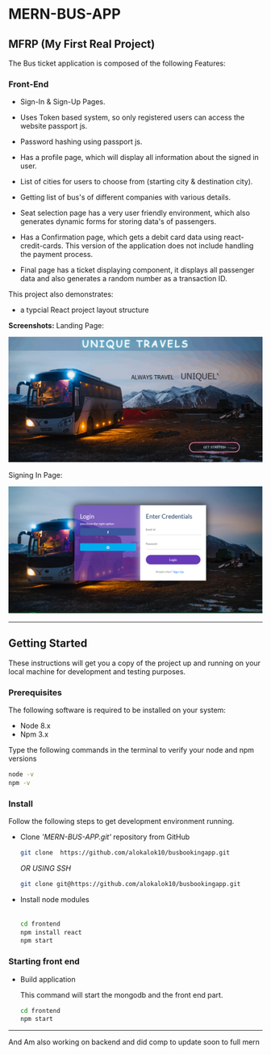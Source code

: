 # MERN-BUS-APP
## MFRP (My First Real Project) 



The Bus ticket application is composed of the following Features:

### Front-End

* Sign-In & Sign-Up Pages.

* Uses Token based system, so only registered users can access the website  passport js.

* Password hashing using passport js.

* Has a profile page, which will display all information about the signed in user.

* List of cities for users to choose from (starting city & destination city). 

* Getting list of bus's of different companies with various details.

* Seat selection page has a very user friendly environment, which also generates dynamic forms for storing data's of passengers.

* Has a Confirmation page, which gets a debit card data using react-credit-cards. This version of the application does not include handling the payment process. 

* Final page has a ticket displaying component, it displays all passenger data and also generates a random number as a transaction ID.



This project also demonstrates:

* a typcial React project layout structure

**Screenshots:**
Landing Page:

![](documentationResources/bus.gif)

Signing In Page:

![](documentationResources/signin.png)


---




## Getting Started

These instructions will get you a copy of the project up and running on your local machine for development and testing purposes.

### Prerequisites

The following software is required to be installed on your system:

* Node 8.x
* Npm 3.x

Type the following commands in the terminal to verify your node and npm versions

```bash
node -v
npm -v
```

### Install

Follow the following steps to get development environment running.

* Clone _'MERN-BUS-APP.git'_ repository from GitHub

  ```bash
  git clone  https://github.com/alokalok10/busbookingapp.git
  ```

   _OR USING SSH_

  ```bash
  git clone git@https://github.com/alokalok10/busbookingapp.git
  ```

* Install node modules

   ```bash
   
   cd frontend
   npm install react
   npm start
   ```


### Starting  front end 

* Build application

  This command will start the mongodb and the front end part.

  ```bash
  cd frontend
  npm start
  
  ```


---

And Am also working on backend and did comp to update soon to full mern 


